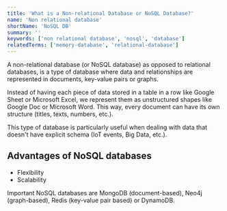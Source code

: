 ```yaml
---
title: 'What is a Non-relational Database or NoSQL Database?'
name: 'Non relational database'
shortName: 'NoSQL DB'
summary: ''
keywords: ['non relational database', 'nosql', 'database']
relatedTerms: ['memory-database', 'relational-database']
---
```


A non-relational database (or NoSQL database) as opposed to relational databases, is a type of database where data and relationships are represented in documents, key-value pairs or graphs.

Instead of having each piece of data stored in a table in a row like Google Sheet or Microsoft Excel, we represent them as unstructured shapes like Google Doc or Microsoft Word. This way, every document can have its own structure (titles, texts, numbers, etc.).

This type of database is particularly useful when dealing with data that doesn't have explicit schema (IoT events, Big Data, etc.).

## Advantages of NoSQL databases

- Flexibility
- Scalability

Important NoSQL databases are MongoDB (document-based), Neo4j (graph-based), Redis (key-value pair based) or DynamoDB.
